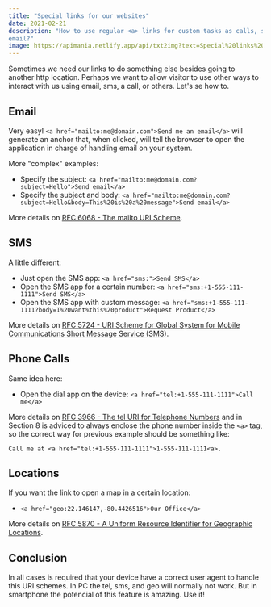 ```yaml
---
title: "Special links for our websites"
date: 2021-02-21
description: "How to use regular <a> links for custom tasks as calls, sms or
email?"
image: https://apimania.netlify.app/api/txt2img?text=Special%20links%20for%20our%20websites&font=Fira%20Code&format=4:3
---
```

Sometimes we need our links to do something else besides going to another http
location. Perhaps we want to allow visitor to use other ways to interact with
us using email, sms, a call, or others. Let's se how to.

## Email

Very easy! `<a href="mailto:me@domain.com">Send me an email</a>` will generate an
anchor that, when clicked, will tell the browser to open the application in
charge of handling email on your system.

More "complex" examples:

- Specify the subject: `<a href="mailto:me@domain.com?subject=Hello">Send email</a>`
- Specify the subject and body: `<a href="mailto:me@domain.com?subject=Hello&body=This%20is%20a%20message">Send email</a>`

More details on [RFC 6068 - The mailto URI Scheme](https://tools.ietf.org/html/rfc6068#section-6).

## SMS

A little different:

- Just open the SMS app: `<a href="sms:">Send SMS</a>`
- Open the SMS app for a certain number: `<a href="sms:+1-555-111-1111">Send SMS</a>`
- Open the SMS app with custom message: `<a href="sms:+1-555-111-1111?body=I%20want%this%20product">Request Product</a>`

More details on [RFC 5724 - URI Scheme for Global System for Mobile Communications Short Message Service (SMS)](https://tools.ietf.org/html/rfc5724#section-2.5).

## Phone Calls

Same idea here:

- Open the dial app on the device: `<a href="tel:+1-555-111-1111">Call me</a>`

More details on [RFC 3966 - The tel URI for Telephone Numbers](https://tools.ietf.org/html/rfc3966#section-6) and in Section 8 is adviced to always enclose the
phone number inside the `<a>` tag, so the correct way for previous example should be something like:

`Call me at <a href="tel:+1-555-111-1111">1-555-111-1111<a>.`

## Locations

If you want the link to open a map in a certain location:

- `<a href="geo:22.146147,-80.4426516">Our Office</a>`

More details on [RFC 5870 - A Uniform Resource Identifier for Geographic Locations](https://tools.ietf.org/html/rfc5870#section-6.2).

## Conclusion

In all cases is required that your device have a correct user agent to handle
this URI schemes. In PC the tel, sms, and geo will normally not work. But in
smartphone the potencial of this feature is amazing. Use it!


